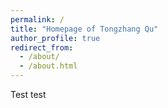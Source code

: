 ```yaml
---
permalink: /
title: "Homepage of Tongzhang Qu"
author_profile: true
redirect_from: 
  - /about/
  - /about.html
---
```


Test test
